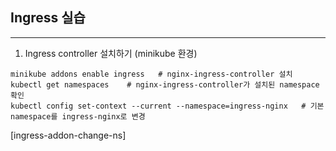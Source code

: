 ## Ingress 실습
---
1. Ingress controller 설치하기 (minikube 환경)
```
minikube addons enable ingress   # nginx-ingress-controller 설치
kubectl get namespaces    # nginx-ingress-controller가 설치된 namespace 확인
kubectl config set-context --current --namespace=ingress-nginx   # 기본 namespace를 ingress-nginx로 변경
```
[ingress-addon-change-ns]


